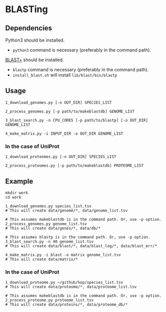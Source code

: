 # BLASTing

## Dependencies
Python3 should be installed.
- `python3` command is necessary (preferably in the command path).

[BLAST+](https://blast.ncbi.nlm.nih.gov/Blast.cgi?CMD=Web&PAGE_TYPE=BlastDocs&DOC_TYPE=Download) should be installed.
- `blastp` command is necessary (preferably in the command path).
- `install_blast.sh` will install `lib/blast/bin/blastp`

## Usage
    1_download_genomes.py [-o OUT_DIR] SPECIES_LIST

    2_process_genomes.py [-p path/to/makeblastdb] GENOME_LIST

    3_blast_search.py -n CPU_CORES [-p path/to/blastp] [-o OUT_DIR] GENOME_LIST

    4_make_matrix.py -i INPUT_DIR -o OUT_DIR GENOME_LIST

### In the case of UniProt
    1_download_proteomes.py [-o OUT_DIR] SPECIES_LIST
    
    2_process_proteomes.py [-p path/to/makeblastdb] PROTEOME_LIST


## Example
    mkdir work
    cd work

    1_download_genomes.py species_list.tsv
    # This will create data/genome/*, data/genome_list.tsv

    # This assumes makeblastdb is in the command path. Or, use -p option.
    2_process_genomes.py genome_list.tsv
    # This will create data/genes/*, data/db/*

    # This assumes blastp is in the command path. Or, use -p option.
    3_blast_search.py -n 40 genome_list.tsv
    # This will create data/blast/*, data/blast_log/*, data/blast_err/*

    4_make_matrix.py -i blast -o matrix genome_list.tsv
    # This will create data/matrix/*

### In the case of UniProt

    1_download_proteome.py ~/github/hop/species_list.tsv
    # This will create data/proteome/*, data/proteome_list.tsv

    # This assumes makeblastdb is in the command path. Or, use -p option.
    2_process_proteome.py proteome_list.tsv
    # This will create data/proteins/*, data/proteome_db/*
